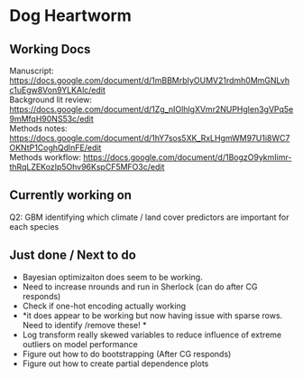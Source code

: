 # Dog Heartworm

## Working Docs ##

Manuscript: https://docs.google.com/document/d/1mBBMrbIyOUMV21rdmh0MmGNLvhc1uEgw8Von9YLKAlc/edit     
Background lit review: https://docs.google.com/document/d/1Zg_nIOlhlgXVmr2NUPHglen3gVPq5e9mMfqH90NS53c/edit   
Methods notes: https://docs.google.com/document/d/1hY7sos5XK_RxLHgmWM97U1i8WC7OKNtP1CoghQdlnFE/edit   
Methods workflow: https://docs.google.com/document/d/1BogzO9ykmIimr-thRqLZEKozIp5Ohv96KspCF5MFO3c/edit    

## Currently working on ##

Q2: GBM identifying which climate / land cover predictors are important for each species

## Just done / Next to do ##

- Bayesian optimizaiton does seem to be working. 
-   Need to increase nrounds and run in Sherlock (can do after CG responds)
- Check if one-hot encoding actually working
-   *it does appear to be working but now having issue with sparse rows. Need to identify /remove these! *
- Log transform really skewed variables to reduce influence of extreme outliers on model performance
- Figure out how to do bootstrapping (After CG responds)
- Figure out how to create partial dependence plots 



